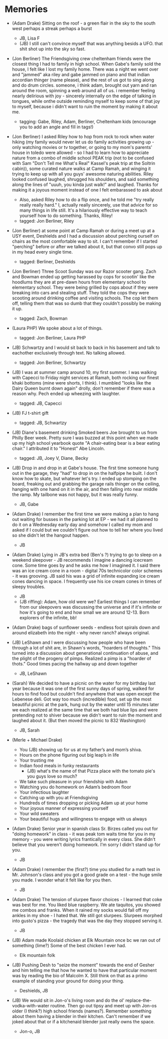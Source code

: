 # Memories
+ (Adam Drake) Sitting on the roof - a green flair in the sky to the south west perhaps a streak perhaps a burst
    + JB, Lisa F
    + (JB) I still can't convince myself that was anything besids a UFO.  that shit shot up into the sky so fast.


+ (Jon Berliner) The Friendsgiving crew cheltenham friends were the closest thing I had to family in high school.  When Gabe's family sold the house, I felt like I lost my family home.  There was a night we went over and "jammed" aka riley and gabe jammed on piano and that indian accordian thinger (name please), and the rest of us got to sing along and do drum circles.  someone, i think adam, brought out yarn and ran around the room, spinning a web around all of us.  i remember feeling nearly delirious with joy - sincerely internally on the edge of talking in tongues, while onthe outside reminding myself to keep some of that joy to myself, because i didn't want to ruin the moment by making it about me.
    + tagging: Gabe, Riley, Adam, Berliner, Cheltenham kids (encourage you to add an angle and fill in tags!)

+ (Jon Berliner) I asked Riley how to hop from rock to rock when water hiking (my family would never let us do family activities growing up - only watching movies or tv together, or going to my mom's parents' house in toledo were allowed - so I had to learn how to appreciate nature from a combo of middle school PEAK trip (not to be confused with Sam "Don't Tell me What's Real" Kassel's peak trip at the Soltrin cabin)), some curated nature walks at Camp Ramah, and winging it trying to keep up with all you guys' awesome naturing abilities.  Riley looked confused laughed, shrugged his shoulders, and said something along the lines of "uuuh, you kinda just walk!" and laughed.  Thanks for making it a joyous moment instead of one I felt embarassed to ask about
    + Also, asked Riley how to do a flip once, and he told me "try really really really hard."  I, actually really sincerely, use that advice for so many things in life still.  It's a hilariously effective way to teach yourself how to do something.  Thanks, Riley!
    + tagged: Jon Berliner, Riley
    
+ (Jon Berliner) at some point at Camp Ramah or during a meet up at a USY event, Deshields and I had a discussion about perching ourself on chairs as the most comfortable way to sit.  I can't remember if I started "perching" before or after we talked about it, but that convo still pops up in my head every single time.
    + tagged: Berliner, Deshields

+ (Jon Berliner) Three Scoot Sunday was our Razor scooter gang.  Zach and Bowman ended up getting harassed by cops for scootin' like the hoodlums they are at pre-dawn hours from elementary school to elementary school.  They were being grilled by cops about if they were breaking into cars and stealing stuff.  They told the cops they were scooting around drinking coffee and visiting schools.  The cop let them off, telling them that was so dumb that they couldn't possibly be making it up.
    + tagged: Zach, Bowman
    
+ (Laura PHP) We spoke about a lot of things.
    + tagged: Jon Berliner, Laura PHP

+ (JB) Schwartzy and I would sit back to back in his basement and talk to eachother exclusively through text.  No talking allowed.
    + tagged: Jon Berliner, Schwartzy
    
+ (JB) I was at summer camp around 10, my first summer.  I was walking with Capecci to Friday night services at Ramah, both rocking our finest khaki bottoms (mine were shorts, I think).  I mumbled "looks like the Dairy Queen burnt down again" drolly, don't remember if there was a reason why.  Pech ended up wheezing with laughter.
    + tagged: JB, Capecci
    
+ (JB) FJ t-shirt gift
    + tagged: JB, Schwartzy
    
+ (JB) Diane's basement drinking Smoked beers Joe brought to us from Philly Beer week.  Pretty sure I was buzzed at this point when we made up my high school yearbook quote "A chair-eating bear is a bear eating chair."  I attributed it to "Honest" Abe Lincoln.
    + tagged: JB, Joey V, Diane, Becky

+ (JB) Drop in and drop in at Gabe's house.  The first time someone hung out in the garage, they "had" to drop in on the halfpipe he built.  I don't know how to skate, but whatever let's try.  I ended up stomping on the board, freaking out and grabbing the garage rails thinger on the ceiling, hanging with one hand on it in the air, and then falling into near middle the ramp.  My tailbone was not happy, but it was really funny.
    + JB, Gabe
    
    
+ (Adam Drake) I remember the first time we were making a plan to hang out waiting for busses in the parking lot at EP - we had it all planned to do it on a Wednesday early day and somehow I called my mom and asked if I could but we couldn't figure out how to tell her where you lived so she didn't let the hangout happen.
    - JB


+ (Adam Drake) Lying in JB's extra bed (Ben's ?) trying to go to sleep on a weekend sleepover - JB recommends I imagine a dancing icecream cone. Some time goes by and he asks me how I imagined it. I said there was an ice cream cone in a room - digital 70s technicolor color schemes - it was grooving. JB said his was a grid of infinite expanding ice cream cones dancing in space. I frequently use his ice cream cones in times of sleepy troubles.
    + JB
    + (JB riffing): Adam, how old were we?  Earliest things I can remember from our sleepovers was discussing the universe and if it's infinite or how it's going to end and how small we are around 12-13.  Born explorers of the infinite, bb!


+ (Adam Drake) bags of sunflower seeds - endless foot spirals down and around elizabeth into the night - why never ranch? always original.
    
+ (JB) LeShawn and I were discussing how people who have been through a lot of shit are, in Shawn's words, "hoarders of thoughts."  This turned into a discussion about generational continuation of abuse, and the plight of the progeny of pimps.  Realized a pimp is a "hoarder of thots."  Good times pacing the hallway up and down together
    + JB, LeShawn

+ (Sarah) We decided to have a picnic on the water for my birthday last year because it was one of the first sunny days of spring, walked for hours to find food but couldn't find anywhere that was open except the Lebenese deli. Got way too much (incredible) food, set up the most beautiful picnic at the park, hung out by the water until 15 minutes later we each realized at the same time that we both had blue lips and were pretending not to shiver because we didn't want to ruin the moment and laughed about it. (But then moved the picnic to 832 Washington)
    + JB, Sarah
    
+ (Merle + Michael Drake)
    + You (JB) showing up for us at my father’s and mom’s shiva.
    + Hours on the phone figuring out big leap’s in life
    + Your trusting me
    + Indian food meals in funky restaurants
        + (JB) what's the name of that Pizza place with the tomato pie's you guys love so much?
    + We take such pleasure in your friendship with Adam
    + Watching you do homework on Adam’s bedroom floor
    + Your infectious laughter
    + Catching up with you at Friendsgiving
    + Hundreds of times dropping or picking Adam up at your home
    + Your joyous manner of expressing yourself
    + Your wild sweaters
    + Your beautiful hugs and willingness to engage with us always

+ (Adam Drake) Senior year in spanish class Sr. Birzes called you out for "doing homework" in class - it was peak tom waits time for you in my memory - you were writing lyrics frantically in every class. She didn't believe that you weren't doing homework. I'm sorry I didn't stand up for you.
    - JB

+ (Adam Drake) I remember the (first?) time you studied for a math test in Mr. Johnson's class and you got a good grade on a test - the huge smile you made. I wonder what it felt like for you then.
    - JB

+ (Adam Drake) The tension of slurpee flavor choices - I learned that coke was best for me. You liked blue raspberry. We ate taquitos, you showed me combos and franks. When it rained my socks would fall off my ankles in my shoe - I hated that. We still got slurpees. Slurpees morphed into gusto's pizza - the tragedy that was the day they stopped serving it.
    - JB

+ (JB) Adam made Koolaid chicken at Elk Mountain once bc we ran out of something (lime?)  Some of the best chicken I ever had.
    + Elk mountain folk
    
+ (JB) Pushing Desh to "seize the moment" towards the end of Gesher and him telling me that how he wanted to have that particular moment was by reading the bio of Malcolm X.  Still think on that as a primo example of standing your ground for doing your thing.
    + Deshields, JB
    
+ (JB) We would sit in Jon-o's living room and do the ol' replace-the-vodka-with-water routine.  Then go out tipsy and meet up with Jon-os older (I think?) high school friends (names?).  Remember something about them having a blender in their kitchen.  Can't remember if we joked about that or if a kitchenaid blender just really owns the space.
    + Jon-o, JB
